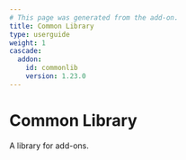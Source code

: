 ```yaml
---
# This page was generated from the add-on.
title: Common Library
type: userguide
weight: 1
cascade:
  addon:
    id: commonlib
    version: 1.23.0
---
```


# Common Library

A library for add-ons.
